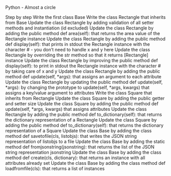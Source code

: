 Python - Almost a circle

Step by step
Write the first class Base
Write the class Rectangle that inherits from Base
Update the class Rectangle by adding validation of all setter methods and instantiation (id excluded)
Update the class Rectangle by adding the public method def area(self): that returns the area value of the Rectangle instance
Update the class Rectangle by adding the public method def display(self): that prints in stdout the Rectangle instance with the character # - you don’t need to handle x and y here
Update the class Rectangle by overriding the str method so that it returns [Rectangle] instance
Update the class Rectangle by improving the public method def display(self): to print in stdout the Rectangle instance with the character # by taking care of x and y
Update the class Rectangle by adding the public method def update(self, *args): that assigns an argument to each attribute
Update the class Rectangle by updating the public method def update(self, *args): by changing the prototype to update(self, *args, kwargs) that assigns a key/value argument to attributes
Write the class Square that inherits from Rectangle
Update the class Square by adding the public getter and setter size
Update the class Square by adding the public method def update(self, *args, kwargs) that assigns attributes
Update the class Rectangle by adding the public method def to_dictionary(self): that returns the dictionary representation of a Rectangle
Update the class Square by adding the public method def to_dictionary(self): that returns the dictionary representation of a Square
Update the class Base by adding the class method def savetofile(cls, listobjs): that writes the JSON string representation of listobjs to a file
Update the class Base by adding the static method def fromjsonstring(jsonstring): that returns the list of the JSON string representation jsonstring
Update the class Base by adding the class method def create(cls, dictionary): that returns an instance with all attributes already set
Update the class Base by adding the class method def loadfromfile(cls): that returns a list of instances